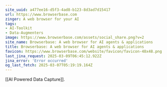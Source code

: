 ```yaml
---
site_uuid: a477ee16-d5f3-4ad8-b123-8d3ad7d15417
url: https://www.browserbase.com
zinger: A web browser for your AI
tags:
- AI-Toolkit
- Data-Augmenters
image: https://www.browserbase.com/assets/social_share.png?v=2
site_name: Browserbase: A web browser for AI agents & applications
title: Browserbase: A web browser for AI agents & applications
favicon: https://www.browserbase.com/website/favicon/favicon-48x48.png
last_jina_request: 2025-03-09T06:45:12.922Z
jina_error: 'Error occurred'
og_last_fetch: 2025-03-07T05:19:19.164Z
---
```

[[AI Powered Data Capture]].

